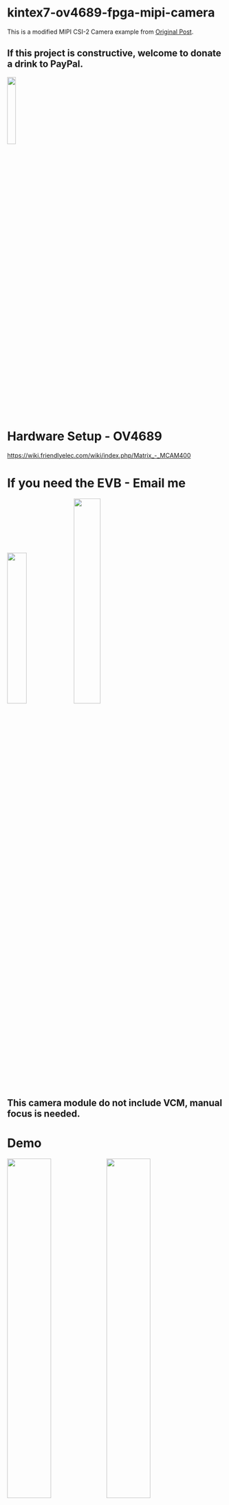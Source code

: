 # kintex7-ov4689-fpga-mipi-camera

This is a modified MIPI CSI-2 Camera example from <a href="https://github.com/gatecat/CSI2Rx.git" target="_blank">Original Post</a>.

## If this project is constructive, welcome to donate a drink to PayPal.

<img src="https://github.com/briansune/FPGA-Camera-MIPI-DVP-Verilog/assets/29487339/75ccc568-4f17-48a1-b2af-20211f98896c" style="height:20%; width:20%">

# Hardware Setup - OV4689

https://wiki.friendlyelec.com/wiki/index.php/Matrix_-_MCAM400

# If you need the EVB - Email me

<img src="https://user-images.githubusercontent.com/29487339/204751996-902270a7-61d3-4f8a-b939-0c7ecb49a5ae.JPG" style="height:30%; width:30%"> <img src="https://user-images.githubusercontent.com/29487339/224238469-39f9d6c8-28b3-48a9-9b66-d3829808a8eb.png" style="height:35%; width:35%">

## This camera module do not include VCM, manual focus is needed.

# Demo

<img src="https://user-images.githubusercontent.com/29487339/224238238-fa764695-9c5d-466a-8532-6c4fba263985.png" style="height:45%; width:45%"> <img src="https://user-images.githubusercontent.com/29487339/224238273-3e906e55-3411-4f75-8a34-5299e58ec68b.png" style="height:45%; width:45%">

# Vivado Blocks

<img src="https://user-images.githubusercontent.com/29487339/196951043-0649ad0d-74d4-42f2-b8c0-5e2d63f34c53.png" style="height:65%; width:65%">

# FPGA internal signal and blocks - Default Pull Revision

<img src="https://user-images.githubusercontent.com/29487339/196950609-b47ecddc-800b-431a-9deb-84fcb5511949.png" style="height:65%; width:65%">

# FPGA internal signal and blocks - Updated Revision

<img src="https://user-images.githubusercontent.com/29487339/196950829-e15dc529-da8d-4d3e-bb8b-f1dc68686735.png" style="height:65%; width:65%">
